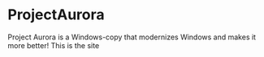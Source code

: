 # ProjectAurora
Project Aurora is a Windows-copy that modernizes Windows and makes it more better! This is the site
